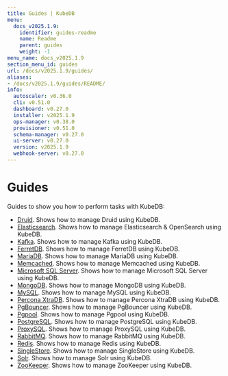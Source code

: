 ```yaml
---
title: Guides | KubeDB
menu:
  docs_v2025.1.9:
    identifier: guides-readme
    name: Readme
    parent: guides
    weight: -1
menu_name: docs_v2025.1.9
section_menu_id: guides
url: /docs/v2025.1.9/guides/
aliases:
- /docs/v2025.1.9/guides/README/
info:
  autoscaler: v0.36.0
  cli: v0.51.0
  dashboard: v0.27.0
  installer: v2025.1.9
  ops-manager: v0.38.0
  provisioner: v0.51.0
  schema-manager: v0.27.0
  ui-server: v0.27.0
  version: v2025.1.9
  webhook-server: v0.27.0
---
```


# Guides

Guides to show you how to perform tasks with KubeDB:
- [Druid](/docs/v2025.1.9/guides/druid/README). Shows how to manage Druid using KubeDB.
- [Elasticsearch](/docs/v2025.1.9/guides/elasticsearch/README). Shows how to manage Elasticsearch & OpenSearch using KubeDB.
- [Kafka](/docs/v2025.1.9/guides/kafka/README). Shows how to manage Kafka using KubeDB.
- [FerretDB](/docs/v2025.1.9/guides/ferretdb/README). Shows how to manage FerretDB using KubeDB.
- [MariaDB](/docs/v2025.1.9/guides/mariadb). Shows how to manage MariaDB using KubeDB.
- [Memcached](/docs/v2025.1.9/guides/memcached/README). Shows how to manage Memcached using KubeDB.
- [Microsoft SQL Server](/docs/v2025.1.9/guides/mssqlserver/README). Shows how to manage Microsoft SQL Server using KubeDB.
- [MongoDB](/docs/v2025.1.9/guides/mongodb/README). Shows how to manage MongoDB using KubeDB.
- [MySQL](/docs/v2025.1.9/guides/mysql/README). Shows how to manage MySQL using KubeDB.
- [Percona XtraDB](/docs/v2025.1.9/guides/percona-xtradb/README). Shows how to manage Percona XtraDB using KubeDB.
- [PgBouncer](/docs/v2025.1.9/guides/pgbouncer/README). Shows how to manage PgBouncer using KubeDB.
- [Pgpool](/docs/v2025.1.9/guides/pgpool/README). Shows how to manage Pgpool using KubeDB.
- [PostgreSQL](/docs/v2025.1.9/guides/postgres/README). Shows how to manage PostgreSQL using KubeDB.
- [ProxySQL](/docs/v2025.1.9/guides/proxysql/README). Shows how to manage ProxySQL using KubeDB.
- [RabbitMQ](/docs/v2025.1.9/guides/rabbitmq/README). Shows how to manage RabbitMQ using KubeDB.
- [Redis](/docs/v2025.1.9/guides/redis/README). Shows how to manage Redis using KubeDB.
- [SingleStore](/docs/v2025.1.9/guides/singlestore/README). Shows how to manage SingleStore using KubeDB.
- [Solr](/docs/v2025.1.9/guides/solr/README). Shows how to manage Solr using KubeDB.
- [ZooKeeper](/docs/v2025.1.9/guides/zookeeper/README). Shows how to manage ZooKeeper using KubeDB.
